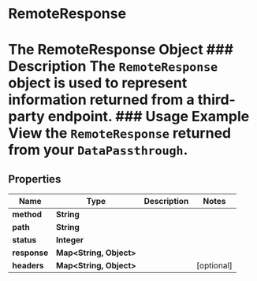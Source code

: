 

# RemoteResponse

# The RemoteResponse Object ### Description The `RemoteResponse` object is used to represent information returned from a third-party endpoint.  ### Usage Example View the `RemoteResponse` returned from your `DataPassthrough`.

## Properties

Name | Type | Description | Notes
------------ | ------------- | ------------- | -------------
**method** | **String** |  | 
**path** | **String** |  | 
**status** | **Integer** |  | 
**response** | **Map&lt;String, Object&gt;** |  | 
**headers** | **Map&lt;String, Object&gt;** |  |  [optional]




